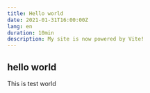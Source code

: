 ```yaml
---
title: Hello world
date: 2021-01-31T16:00:00Z
lang: en
duration: 10min
description: My site is now powered by Vite!
---
```


## hello world

This is test world
